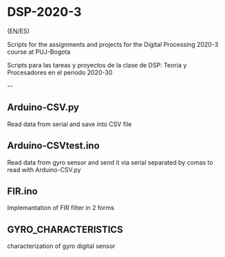 # DSP-2020-3
(EN/ES)

Scripts for the assignments and projects for the Digital Processing 2020-3 course at PUJ-Bogota

Scripts para las tareas y proyectos de la clase de DSP: Teoría y Procesadores en el periodo 2020-30

--

## Arduino-CSV.py
Read data from serial and save into CSV file

## Arduino-CSVtest.ino
Read data from gyro sensor and send it via serial separated by comas to read with Arduino-CSV.py

## FIR.ino
Implemantation of FIR filter in 2 forms

## GYRO_CHARACTERISTICS
characterization of gyro digital sensor
